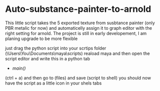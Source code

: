 # Auto-substance-painter-to-arnold
This little script takes the 5 exported texture from susbtance painter (only PBR metalic for now) and automaticelly assign it to graph editor with the right setting for arnold. The project is still in early developement, I am planing upgrade to be more flexible 

just drag the python script into your scrtips folder  (\Users\You\Documents\maya\scripts) reaload maya and then open the script editor and write this in a python tab

- *main()*

(ctrl + a) and then go to (files) and save (script to shell)
you should now have the script as a little icon in your shels tabs